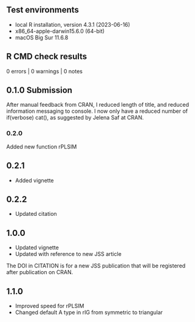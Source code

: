## Test environments
* local R installation, version 4.3.1 (2023-06-16)
* x86_64-apple-darwin15.6.0 (64-bit)
* macOS Big Sur 11.6.8

## R CMD check results 

0 errors | 0 warnings | 0 notes

## 0.1.0 Submission

After manual feedback from CRAN, I reduced length of title, and reduced
information messaging to console. I now only have a reduced number of if(verbose) cat(), as suggested by Jelena Saf at CRAN.



### 0.2.0

Added new function rPLSIM 


## 0.2.1

* Added  vignette

## 0.2.2

* Updated citation

## 1.0.0

* Updated vignette
* Updated with reference to new JSS article

The DOI in CITATION is for a new JSS publication that will be registered after publication on CRAN. 

## 1.1.0

* Improved speed for rPLSIM
* Changed default A type in rIG from symmetric to triangular




